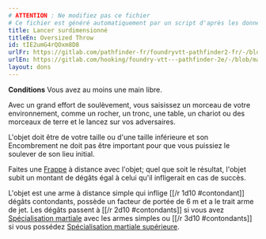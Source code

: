 ```yaml
---
# ATTENTION : Ne modifiez pas ce fichier
# Ce fichier est généré automatiquement par un script d'après les données du module Foundry VTT officiel et de sa traduction
title: Lancer surdimensionné
titleEn: Oversized Throw
id: tIE2umG4rQOxm8D8
urlFr: https://gitlab.com/pathfinder-fr/foundryvtt-pathfinder2-fr/-/blob/master/data/feats/tIE2umG4rQOxm8D8.htm
urlEn: https://gitlab.com/hooking/foundry-vtt---pathfinder-2e/-/blob/master/packs/data/feats.db/oversized-throw.json
layout: dons
---
```

**Conditions** Vous avez au moins une main libre.

Avec un grand effort de soulèvement, vous saisissez un morceau de votre environnement, comme un rocher, un tronc, une table, un chariot ou des morceaux de terre et le lancez sur vos adversaires.

L'objet doit être de votre taille ou d'une taille inférieure et son Encombrement ne doit pas être important pour que vous puissiez le soulever de son lieu initial.

Faites une [Frappe](../actions/frapper.html) à distance avec l'objet; quel que soit le résultat, l'objet subit un montant de dégâts égal à celui qu'il infligerait en cas de succès.

L'objet est une arme à distance simple qui inflige [[/r 1d10 #contondant]] dégâts contondants, possède un facteur de portée de 6 m et a le trait arme de jet. Les dégâts passent à [[/r 2d10 #contondants]] si vous avez [Spécialisation martiale](../capacité-classe/spécialisation-martiale-barbare.html) avec les armes simples ou [[/r 3d10 #contondants]] si vous possédez [Spécialisation martiale supérieure](../capacité-classe/spécialisation-martiale-supérieure-barbare.html).

